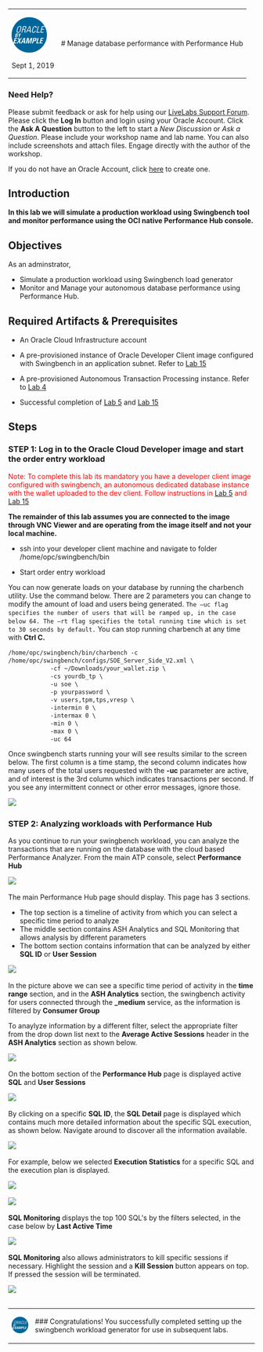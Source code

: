 <table class="tbl-heading"><tr><td class="td-logo">

![](./images/obe_tag.png)

Sept 1, 2019
</td>
<td class="td-banner">
# Manage database performance with Performance Hub 
</td></tr><table>

### Need Help?
Please submit feedback or ask for help using our [LiveLabs Support Forum](https://community.oracle.com/tech/developers/categories/livelabsdiscussions). Please click the **Log In** button and login using your Oracle Account. Click the **Ask A Question** button to the left to start a *New Discussion* or *Ask a Question*.  Please include your workshop name and lab name.  You can also include screenshots and attach files.  Engage directly with the author of the workshop.

If you do not have an Oracle Account, click [here](https://profile.oracle.com/myprofile/account/create-account.jspx) to create one.
## Introduction


**In this lab we will simulate a production workload using Swingbench tool and monitor performance using the OCI native Performance Hub console.**


## Objectives

As an adminstrator,
- Simulate a production workload using Swingbench load generator
- Monitor and Manage your autonomous database performance using Performance Hub.


## Required Artifacts & Prerequisites

- An Oracle Cloud Infrastructure account

- A pre-provisioned instance of Oracle Developer Client image configured with Swingbench in an application subnet. Refer to [Lab 15](Swingbench.md)

- A pre-provisioned Autonomous Transaction Processing instance. Refer to [Lab 4](./ProvisionADB.md)

- Successful completion of [Lab 5](./1ConfigureDevClient.md) and [Lab 15](./Swingbench.md)

## Steps

### **STEP 1: Log in to the Oracle Cloud Developer image and start the order entry workload**

<span style="color:red">Note: To complete this lab its mandatory you have a developer client image configured with swingbench, an autonomous dedicated database instance with the wallet uploaded to the dev client. Follow instructions in [Lab 5](./1ConfigureDevClient.md) and [Lab 15](./Swingbench.md) </span>



**The remainder of this lab assumes you are connected to the image through VNC Viewer and are operating from the image itself and not your local machine.**



- ssh into your developer client machine and navigate to folder /home/opc/swingbench/bin

- Start order entry workload

You can now generate loads on your database by running the charbench utility.  Use the command below. There are 2 parameters you can change to modify the amount of load and users being generated. ``The –uc flag specifies the number of users that will be ramped up, in the case below 64. The –rt flag specifies the total running time which is set to 30 seconds by default.``  You can stop running charbench at any time with **Ctrl C.**

```
/home/opc/swingbench/bin/charbench -c /home/opc/swingbench/configs/SOE_Server_Side_V2.xml \
            -cf ~/Downloads/your_wallet.zip \
            -cs yourdb_tp \
            -u soe \
            -p yourpassword \
            -v users,tpm,tps,vresp \
            -intermin 0 \
            -intermax 0 \
            -min 0 \
            -max 0 \
            -uc 64 
```
Once swingbench starts running your will see results similar to the screen below. The first column is a time stamp, the second column indicates how many users of the total users requested with the **-uc** parameter are active, and of interest is the 3rd column which indicates transactions per second. If you see any intermittent connect or other error messages, ignore those.

![](./images/Performancehub/swingbenchoutput.jpeg)



### **STEP 2: Analyzing workloads with Performance Hub**

As you continue to run your swingbench workload, you can analyze the transactions that are running on the database with the cloud based Performance Analyzer. From the main ATP console, select **Performance Hub**

![](./images/Performancehub/scalinginp.jpeg)

The main Performance Hub page should display. This page has 3 sections. 
- The top section is a timeline of activity from which you can select a specific time period to analyze
- The middle section contains ASH Analytics and SQL Monitoring that allows analysis by different parameters
- The bottom section contains information that can be analyzed by either **SQL ID** or **User Session**

![](./images/Performancehub/perf1.jpeg)

In the picture above we can see a specific time period of activity in the **time range** section, and in the **ASH Analytics** section, the swingbench activity for users connected through the **_medium** service, as the information is filtered by **Consumer Group**

To anaylyze information by a different filter, select the appropriate filter from the drop down list next to the **Average Active Sessions** header in the **ASH Analytics** section as shown below.

![](./images/Performancehub/perf4.jpeg)

On the bottom section of the **Performance Hub** page is displayed active **SQL** and **User Sessions**

![](./images/Performancehub/perf2.jpeg)

By clicking on a specific **SQL ID**, the **SQL Detail** page is displayed which contains much  more detailed information about the specific SQL execution, as shown below. Navigate around to discover all the information available.

![](./images/Performancehub/perf3.jpeg)

For example, below we selected **Execution Statistics** for a specific SQL and the execution plan is displayed. 


![](./images/Performancehub/executionplan.jpeg)

![](./images/Performancehub/indexcount.jpeg)

**SQL Monitoring** displays the top 100 SQL's by the filters selected, in the case below by **Last Active Time**

![](./images/Performancehub/perf5.jpeg)

**SQL Monitoring** also allows administrators to kill specific sessions if necessary. Highlight the session and a **Kill Session** button appears on top. If pressed the session will be terminated.

![](./images/Performancehub/sqlmonitoring.jpeg)




<table>
<tr><td class="td-logo">

[![](images/obe_tag.png)](#)</td>
<td class="td-banner">
### Congratulations! You successfully completed setting up the swingbench workload generator for use in subsequent labs.




</td>
</tr>
<table>
